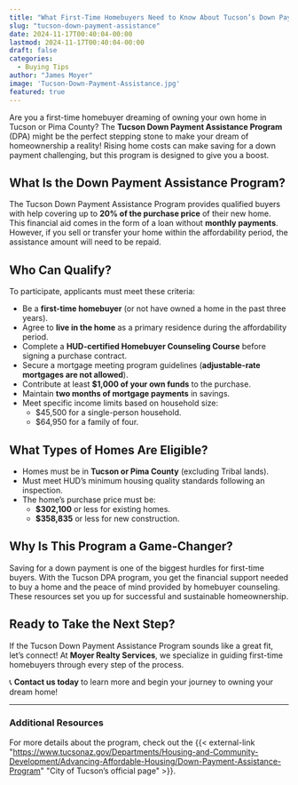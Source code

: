 ```yaml
---
title: "What First-Time Homebuyers Need to Know About Tucson’s Down Payment Assistance Program"
slug: "tucson-down-payment-assistance"
date: 2024-11-17T00:40:04-00:00
lastmod: 2024-11-17T00:40:04-00:00
draft: false
categories:
  - Buying Tips
author: "James Moyer"
image: 'Tucson-Down-Payment-Assistance.jpg'
featured: true
---
```


Are you a first-time homebuyer dreaming of owning your own home in Tucson or Pima County? The **Tucson Down Payment Assistance Program** (DPA) might be the perfect stepping stone to make your dream of homeownership a reality! Rising home costs can make saving for a down payment challenging, but this program is designed to give you a boost.

## What Is the Down Payment Assistance Program?

The Tucson Down Payment Assistance Program provides qualified buyers with help covering up to **20% of the purchase price** of their new home. This financial aid comes in the form of a loan without **monthly payments**. However, if you sell or transfer your home within the affordability period, the assistance amount will need to be repaid.

## Who Can Qualify?

To participate, applicants must meet these criteria:

- Be a **first-time homebuyer** (or not have owned a home in the past three years).
- Agree to **live in the home** as a primary residence during the affordability period.
- Complete a **HUD-certified Homebuyer Counseling Course** before signing a purchase contract.
- Secure a mortgage meeting program guidelines (**adjustable-rate mortgages are not allowed**).
- Contribute at least **$1,000 of your own funds** to the purchase.
- Maintain **two months of mortgage payments** in savings.
- Meet specific income limits based on household size:
  - $45,500 for a single-person household.
  - $64,950 for a family of four.

## What Types of Homes Are Eligible?

- Homes must be in **Tucson or Pima County** (excluding Tribal lands).
- Must meet HUD’s minimum housing quality standards following an inspection.
- The home’s purchase price must be:
  - **$302,100** or less for existing homes.
  - **$358,835** or less for new construction.

## Why Is This Program a Game-Changer?

Saving for a down payment is one of the biggest hurdles for first-time buyers. With the Tucson DPA program, you get the financial support needed to buy a home and the peace of mind provided by homebuyer counseling. These resources set you up for successful and sustainable homeownership.

## Ready to Take the Next Step?

If the Tucson Down Payment Assistance Program sounds like a great fit, let’s connect! At **Moyer Realty Services**, we specialize in guiding first-time homebuyers through every step of the process.

📞 **Contact us today** to learn more and begin your journey to owning your dream home!

---

### Additional Resources

For more details about the program, check out the {{< external-link "https://www.tucsonaz.gov/Departments/Housing-and-Community-Development/Advancing-Affordable-Housing/Down-Payment-Assistance-Program" "City of Tucson’s official page" >}}.

